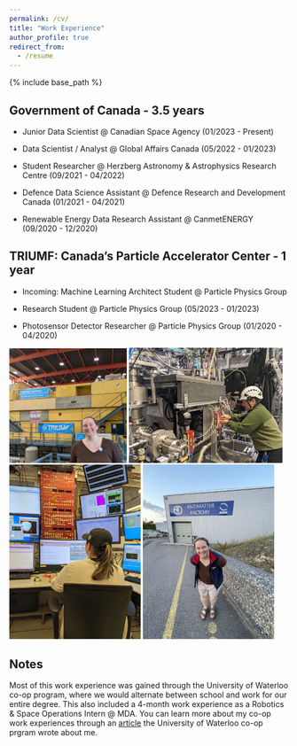 ```yaml
---
permalink: /cv/
title: "Work Experience"
author_profile: true
redirect_from:
  - /resume
---
```


{% include base_path %}

## Government of Canada - 3.5 years

* Junior Data Scientist @ Canadian Space Agency (01/2023 - Present)

* Data Scientist / Analyst @ Global Affairs Canada (05/2022 - 01/2023)

* Student Researcher @ Herzberg Astronomy & Astrophysics Research Centre (09/2021 - 04/2022)

* Defence Data Science Assistant @ Defence Research and Development Canada (01/2021 - 04/2021)

* Renewable Energy Data Research Assistant @ CanmetENERGY (09/2020 - 12/2020)

## TRIUMF: Canada’s Particle Accelerator Center - 1 year

* Incoming: Machine Learning Architect Student @ Particle Physics Group

* Research Student @ Particle Physics Group (05/2023 - 01/2023) 

* Photosensor Detector Researcher @ Particle Physics Group (01/2020 - 04/2020) 

<img src="../images/TRIUMF_work2.jpg" alt="Image 1" style="max-width: 42%; display: inline-block;">
<img src="../images/CERN_work1.jpg" alt="Image 2" style="max-width: 55%; display: inline-block;">

<img src="../images/CERN_work2.jpg" alt="Image 3" style="max-width: 47%; display: inline-block;">
<img src="../images/CERN_work3.jpeg" alt="Image 4" style="max-width: 47%; display: inline-block;">

## Notes

Most of this work experience was gained through the University of Waterloo co-op program, where we would alternate between school and work for our entire degree. This also included a 4-month work experience as a Robotics & Space Operations Intern @ MDA. You can learn more about my co-op work experiences through an [article](https://uwaterloo.ca/co-operative-education/blog/post/co-op-time-try-things) the University of Waterloo co-op prgram wrote about me.